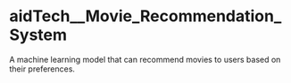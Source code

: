 # aidTech__Movie_Recommendation_System
A machine learning model that can recommend movies to users based on their preferences.
